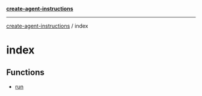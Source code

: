 [**create-agent-instructions**](/docs/api)

***

[create-agent-instructions](/docs/api/modules) / index

# index

## Functions

- [run](functions/run.md)
